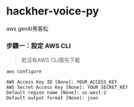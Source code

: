 # hackher-voice-py
aws genAI黑客松
### 步驟一：設定 AWS CLI
> 若沒有AWS CLI需先下載
```
aws configure
```
```
AWS Access Key ID [None]: YOUR_ACCESS_KEY
AWS Secret Access Key [None]: YOUR_SECRET_KEY
Default region name [None]: us-west-2
Default output format [None]: json
```
